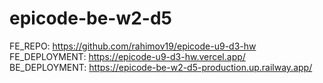 # epicode-be-w2-d5
FE_REPO: https://github.com/rahimov19/epicode-u9-d3-hw
FE_DEPLOYMENT: https://epicode-u9-d3-hw.vercel.app/
BE_DEPLOYMENT: https://epicode-be-w2-d5-production.up.railway.app/
